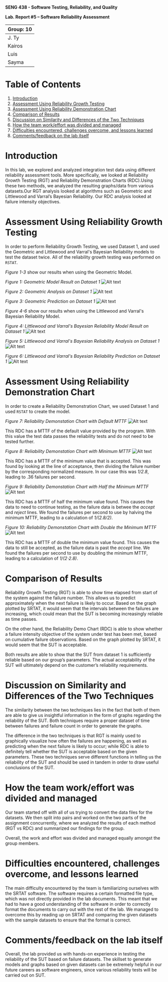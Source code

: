 **SENG 438 - Software Testing, Reliability, and Quality**

**Lab. Report \#5 – Software Reliability Assessment**

| Group: 10      |
|-----------------|
|J. Ty|   
|Kairos|   
|Luis|   
|Sayma|

# Table of Contents
1. [Introduction](#introduction)
2. [Assessment Using Reliability Growth Testing](#par1)
3. [Assessment Using Reliability Demonstration Chart](#par2)
4. [Comparison of Results](#par3)
5. [Discussion on Similarity and Differences of the Two Techniques](#par4)
6. [How the team work/effort was divided and managed](#par5)
7. [Difficulties encountered, challenges overcome, and lessons learned](#par6)
8. [Comments/feedback on the lab itself](#par7)


# Introduction<a name="introduction"></a>
In this lab, we explored and analyzed integration test data using different reliability assessment tools. More specifically, we looked at Reliability Growth Testing (RGT) and Reliability Demonstration Charts (RDC).Using these two methods, we analyzed the resulting graphs/data from various datasets.Our RGT analysis looked at algorithms such as Geometric and Littlewood and Varral’s Bayesian Reliability. Our RDC analysis looked at failure intensity objectives.

# Assessment Using Reliability Growth Testing<a name="par1"></a>

In order to perform Reliability Growth Testing, we used Dataset 1, and used the Geometric and Littlewood and Varral's Bayesian Reliability models to test the dataset twice.
All of the reliability growth testing was performed on `RSTAT`.

*Figure 1-3* show our results when using the Geometric Model.

*Figure 1: Geometric Model Result on Dataset 1*
![Alt text](/media/geomodel.jpg?raw=true "Geometric Model Result")

*Figure 2: Geometric Analysis on Dataset 1*
![Alt text](/media/geoanalysis.jpg?raw=true "Geometric Analysis")

*Figure 3: Geometric Prediction on Dataset 1*
![Alt text](/media/geoprediction.jpg?raw=true "Geometric Prediction")

*Figure 4-6* show our results when using the Littlewood and Varral's Bayesian Reliability Model.

*Figure 4: Littlewood and Varral's Bayesian Reliability Model Result on Dataset 1*
![Alt text](/media/lvmodel.jpg?raw=true "Littlewood and Varral's Bayesian Reliability Model Result")

*Figure 5: Littlewood and Varral's Bayesian Reliability Analysis on Dataset 1*
![Alt text](/media/lvanalysis.jpg?raw=true "Littlewood and Varral's Bayesian Reliability Analysis")

*Figure 6: Littlewood and Varral's Bayesian Reliability Prediction on Dataset 1*
![Alt text](/media/lvprediction.jpg?raw=true "Littlewood and Varral's Bayesian Reliability Prediction")

# Assessment Using Reliability Demonstration Chart<a name="par2"></a> 
In order to create a Reliability Demonstration Chart, we used Dataset 1 and used `RSTAT` to create the model.

*Figure 7: Reliability Demonstation Chart with Default MTTF*
![Alt text](/media/rdcorig.jpg?raw=true "RDC Default MTTF")

This RDC has a MTTF of the default value provided by the program. With this value the test data passes the reliability tests and do not need to be tested further.


*Figure 8: Reliability Demonstation Chart with Minimum MTTF*
![Alt text](/media/rdcmin.jpg?raw=true "RDC Min MTTF")

This RDC has a MTTF of the minimum value that is accepted. This was found by looking at the line of acceptance, then dividing the failure number by the corresponding normalized measure. In our case this was *1/2.8*, leading to .36 failures per second.


*Figure 9: Reliability Demonstation Chart with Half the Minimum MTTF*
![Alt text](/media/rdchalf.jpg?raw=true "RDC Half MTTF")

This RDC has a MTTF of half the minimum value found. This causes the data to need to continue testing, as the failure data is betwee the *accept* and *reject* lines. We found the failures per second to use by halving the minimum MTTF, leading to a calculation of *1/(2.8/2)*.


*Figure 10: Reliability Demonstation Chart with Double the Minimum MTTF*
![Alt text](/media/rdcdouble.jpg?raw=true "RDC Double MTTF")

This RDC has a MTTF of double the minimum value found. This causes the data to still be accepted, as the failure data is past the *accept* line. We found the failures per second to use by doubling the minimum MTTF, leading to a calculation of *1/(2⋅2.8)*.

# Comparison of Results<a name="par3"></a>

Reliability Growth Testing (RGT) is able to show time elapsed from start of the system against the failure number. This allows us to predict approximately when the next failure is likely to occur. Based on the graph plotted by SRTAT, it would seem that the intervals between the failures are increasing, which could mean that the SUT is becoming increasingly reliable as time passes.

On the other hand, the Reliability Demo Chart (RDC) is able to show whether a failure intensity objective of the system under test has been met, based on cumulative failure observations. Based on the graph plotted by SRTAT, it would seem that the SUT is acceptable.

Both results are able to show that the SUT from dataset 1 is sufficiently reliable based on our group’s parameters. The actual acceptability of the SUT will ultimately depend on the customer’s reliability requirements.

# Discussion on Similarity and Differences of the Two Techniques<a name="par4"></a>

The similarity between the two techniques lies in the fact that both of them are able to give us insightful information in the form of graphs regarding the reliability of the SUT. Both techniques require a proper dataset of time between failures and failure count in order to generate the graphs.

The difference in the two techniques is that RGT is mainly used to graphically visualize how often the failures are happening, as well as predicting when the next failure is likely to occur; while RDC is able to definitely tell whether the SUT is acceptable based on the given parameters. These two techniques serve different functions in telling us the reliability of the SUT and should be used in tandem in order to draw useful conclusions of the SUT.

# How the team work/effort was divided and managed<a name="par5"></a>

Our team started off with all of us trying to convert the data files for the datasets. We then split into pairs and worked on the two parts of the assignment concurrently, where we analyzed the results of each method (RGT vs RDC) and summarized our findings for the group.

Overall, the work and effort was divided and managed equally amongst the group members.

# Difficulties encountered, challenges overcome, and lessons learned<a name="par6"></a>

The main difficulty encountered by the team is familiarizing ourselves with the SRTAT software. The software requires a certain formatted file type, which was not directly provided in the lab documents. This meant that we had to have a good understanding of the software in order to correctly format the documents to carry out with the rest of the lab. We managed to overcome this by reading up on SRTAT and comparing the given datasets with the sample datasets to ensure that the format is correct.

# Comments/feedback on the lab itself<a name="par7"></a>

Overall, the lab provided us with hands-on experience in testing the reliability of the SUT based on failure datasets. The skillset to generate models and graphs based on given datasets can be extremely helpful in our future careers as software engineers, since various reliability tests will be carried out on SUT.

